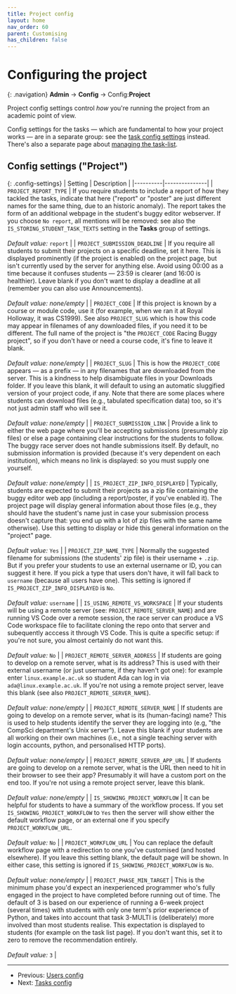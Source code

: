 ```yaml
---
title: Project config
layout: home
nav_order: 60
parent: Customising
has_children: false
---
```



# Configuring the project

{: .navigation}
**Admin** → **Config** → Config:**Project**

Project config settings control _how_ you're running the project from an
academic point of view.

Config settings for the tasks — which are fundamental to how your project works
— are in a separate group: see the [task config settings](tasks) instead.
There's also a separate page about
[managing the task-list](../static-content/task-list).


## Config settings ("Project")

{: .config-settings}
| Setting  | Description   |
|----------|---------------|
| `PROJECT_REPORT_TYPE` | If you require students to include a report of how they tackled the tasks, indicate that here ("report" or "poster" are just different names for the same thing, due to an historic anomaly). The report takes the form of an additional webpage in the student's buggy editor webserver. If you choose `No report`, all mentions will be removed: see also the `IS_STORING_STUDENT_TASK_TEXTS` setting in the **Tasks** group of settings.   <br><br> _Default value:_ `report` |
| `PROJECT_SUBMISSION_DEADLINE` | If you require all students to submit their projects on a specific deadline, set it here. This is displayed prominently (if the project is enabled) on the project page, but isn't currently used by the server for anything else. Avoid using 00:00 as a time because it confuses students — 23:59 is clearer (and 16:00 is healthier). Leave blank if you don't want to display a deadline at all (remember you can also use Announcements).  <br><br> _Default value:_ _none/empty_ |
| `PROJECT_CODE` | If this project is known by a course or module code, use it (for example, when we ran it at Royal Holloway, it was CS1999). See also `PROJECT_SLUG` which is how this code may appear in filenames of any downloaded files, if you need it to be different. The full name of the project is "the `PROJECT_CODE` Racing Buggy project", so if you don't have or need a course code, it's fine to leave it blank.  <br><br> _Default value:_ _none/empty_ |
| `PROJECT_SLUG` | This is how the `PROJECT_CODE` appears — as a prefix — in any filenames that are downloaded from the server. This is a kindness to help disambiguate files in your Downloads folder. If you leave this blank, it will default to using an automatic sluggified version of your project code, if any. Note that there are some places where students can download files (e.g., tabulated specification data) too, so it's not just admin staff who will see it.  <br><br> _Default value:_ _none/empty_ |
| `PROJECT_SUBMISSION_LINK` | Provide a link to either the web page where you'll be accepting submissions (presumably zip files) or else a page containing clear instructions for the students to follow. The buggy race server does not handle submissions itself. By default, no submission information is provided (because it's very dependent on each institution), which means no link is displayed: so you must supply one yourself.  <br><br> _Default value:_ _none/empty_ |
| `IS_PROJECT_ZIP_INFO_DISPLAYED` | Typically, students are expected to submit their projects as a zip file containing the buggy editor web app (including a report/poster, if you've enabled it). The project page will display general information about those files (e.g., they should have the student's name just in case your submission process doesn't capture that: you end up with a lot of zip files with the same name otherwise). Use this setting to display or hide this general information on the "project" page.   <br><br> _Default value:_ `Yes` |
| `PROJECT_ZIP_NAME_TYPE` | Normally the suggested filename for submissions (the students' zip file) is their username + `.zip`. But if you prefer your students to use an external username or ID, you can suggest it here. If you pick a type that users don't have, it will fall back to `username` (because all users have one). This setting is ignored if `IS_PROJECT_ZIP_INFO_DISPLAYED` is `No`.  <br><br> _Default value:_ `username` |
| `IS_USING_REMOTE_VS_WORKSPACE` | If your students will be using a remote server (see: `PROJECT_REMOTE_SERVER_NAME`) and are running VS Code over a remote session, the race server can produce a VS Code workspace file to facilitate cloning the repo onto that server and subequently acccess it through VS Code. This is quite a specific setup: if you're not sure, you almost certainly do not want this.   <br><br> _Default value:_ `No` |
| `PROJECT_REMOTE_SERVER_ADDRESS` | If students are going to develop on a remote server, what is its address? This is used with their external username (or just username, if they haven't got one): for example enter `linux.example.ac.uk` so student Ada can log in via `ada@linux.example.ac.uk`. If you're not using a remote project server, leave this blank (see also `PROJECT_REMOTE_SERVER_NAME`).  <br><br> _Default value:_ _none/empty_ |
| `PROJECT_REMOTE_SERVER_NAME` | If students are going to develop on a remote server, what is its (human-facing) name? This is used to help students identify the server they are logging into (e.g, "the CompSci department's Unix server"). Leave this blank if your students are all working on their own machines (i.e., not a single teaching server with login accounts, python, and personalised HTTP ports).  <br><br> _Default value:_ _none/empty_ |
| `PROJECT_REMOTE_SERVER_APP_URL` | If students are going to develop on a remote server, what is the URL then need to hit in their browser to see their app? Presumably it will have a custom port on the end too. If you're not using a remote project server, leave this blank.  <br><br> _Default value:_ _none/empty_ |
| `IS_SHOWING_PROJECT_WORKFLOW` | It can be helpful for students to have a summary of the workflow process. If you set `IS_SHOWING_PROJECT_WORKFLOW` to `Yes` then the server will show either the default workflow page, or an external one if you specify `PROJECT_WORKFLOW_URL`.   <br><br> _Default value:_ `No` |
| `PROJECT_WORKFLOW_URL` | You can replace the default workflow page with a redirection to one you've customised (and hosted elsewhere). If you leave this setting blank, the default page will be shown. In either case, this setting is ignored if `IS_SHOWING_PROJECT_WORKFLOW` is `No`.  <br><br> _Default value:_ _none/empty_ |
| `PROJECT_PHASE_MIN_TARGET` | This is the minimum phase you'd expect an inexperienced programmer who's fully engaged in the project to have completed before running out of time. The default of 3 is based on our experience of running a 6-week project (several times) with students with only one term's prior experience of Python, and takes into account that task 3-MULTI is (deliberately) more involved than most students realise. This expectation is displayed to students (for example on the task list page). If you don't want this, set it to zero to remove the recommendation entirely.  <br><br> _Default value:_ `3` |


---

* Previous: [Users config](users)
* Next: [Tasks config](tasks)
